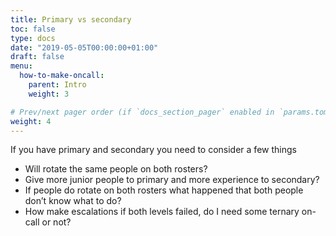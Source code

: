 ```yaml
---
title: Primary vs secondary
toc: false
type: docs
date: "2019-05-05T00:00:00+01:00"
draft: false
menu:
  how-to-make-oncall:
    parent: Intro
    weight: 3

# Prev/next pager order (if `docs_section_pager` enabled in `params.toml`)
weight: 4
---
```


If you have primary and secondary you need to consider a few things

  - Will rotate the same people on both rosters?
  - Give more junior people to primary and more experience to secondary?
  - If people do rotate on both rosters what happened that both people don’t know what to do?
  - How make escalations if both levels failed, do I need some ternary on-call or not?
